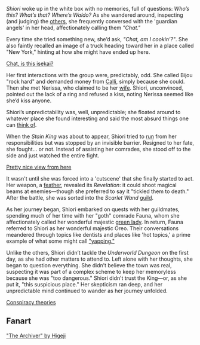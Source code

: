 _Shiori_ woke up in the white box with no memories, full of questions: _Who’s this? What’s that? Where’s Waldo?_ As she wandered around, inspecting (and judging) the [others](https://www.youtube.com/live/KSaC99K4IF8?feature=shared&t=97), she frequently conversed with the 'guardian angels' in her head, affectionately calling them _"Chat."_

Every time she tried something new, she’d ask, _"Chat, am I cookin’?"_. She also faintly recalled an image of a truck heading toward her in a place called "New York," hinting at how she might have ended up here.

[Chat, is this isekai?](#embed:https://www.youtube.com/live/KSaC99K4IF8?feature=shared&t=342)

Her first interactions with the group were, predictably, odd. She called Bijou "rock hard" and demanded money from [Calli](https://www.youtube.com/live/KSaC99K4IF8?feature=shared&t=840), simply because she could. Then she met Nerissa, who claimed to be her [wife](https://www.youtube.com/live/KSaC99K4IF8?feature=shared&t=2562). Shiori, unconvinced, pointed out the lack of a ring and refused a kiss, noting Nerissa seemed like she’d kiss anyone.

Shiori’s unpredictability was, well, unpredictable; she floated around to whatever place she found interesting and said the most absurd things one can [think of](https://www.youtube.com/live/KSaC99K4IF8?feature=shared&t=2519).

When the _Stain King_ was about to appear, Shiori tried to [run](https://www.youtube.com/live/KSaC99K4IF8?feature=shared&t=2774) from her responsibilities but was stopped by an invisible barrier. Resigned to her fate, she fought... or not. Instead of assisting her comrades, she stood off to the side and just watched the entire fight.

[Pretty nice view from here](#embed:https://www.youtube.com/live/KSaC99K4IF8?t=2992)

It wasn't until she was forced into a 'cutscene' that she finally started to act. Her weapon, a [feather](https://www.youtube.com/live/KSaC99K4IF8?feature=shared&t=3110), revealed its _Revelation_: it could shoot magical beams at enemies—though she preferred to say it "tickled them to death." After the battle, she was sorted into the _Scarlet Wand_ [guild](https://www.youtube.com/live/KSaC99K4IF8?feature=shared&t=3347).

As her journey began, Shiori embarked on quests with her guildmates, spending much of her time with her "goth" comrade Fauna, whom she affectionately called her wonderful majestic [green lady](https://www.youtube.com/live/KSaC99K4IF8?feature=shared&t=4218). In return, Fauna referred to Shiori as her wonderful majestic Oreo. Their conversations meandered through topics like dentists and places like 'hot topics,' a prime example of what some might call ["yapping."](https://www.youtube.com/live/KSaC99K4IF8?feature=shared&t=4528)

Unlike the others, Shiori didn’t tackle the _Underworld Dungeon_ on the first day, as she had other matters to attend to. Left alone with her thoughts, she began to question everything. She didn’t believe the town was real, suspecting it was part of a complex scheme to keep her memoryless because she was "too dangerous." Shiori didn’t trust the King—or, as she put it, "this suspicious place." Her skepticism ran deep, and her unpredictable mind continued to wander as her journey unfolded.

[Conspiracy theories](#embed:https://www.youtube.com/live/KSaC99K4IF8?t=5588)

## Fanart

["The Archiver" by Higeji](https://x.com/higeji404/status/1901370626591605149)
